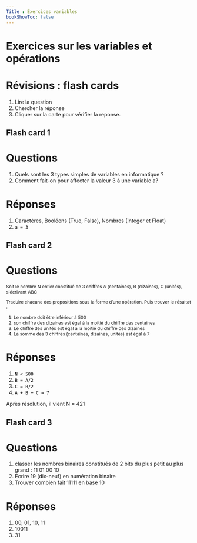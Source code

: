```yaml
---
Title : Exercices variables
bookShowToc: false
---
```


# Exercices sur les variables et opérations

# Révisions : flash cards
1. Lire la question
2. Chercher la réponse
3. Cliquer sur la carte pour vérifier la reponse.

## Flash card 1
<div class="flip-card">
  <div class="flip-card-inner">
    <div class="flip-card-front">
      <h1>Questions</h1>
      <ol><li>Quels sont les 3 types simples de variables en informatique ?</li>
        <li>Comment fait-on pour affecter la valeur 3 à une variable a? </li>
      </ol>
    </div>
    <div class="flip-card-back">
      <h1>Réponses</h1>
      <ol><li>Caractères, Booléens (True, False), Nombres (Integer et Float)</li>
        <li><code style="color:black">a = 3</code></li>
      </ol>
    </div>
  </div>
</div>

## Flash card 2
<div class="flip-card">
  <div class="flip-card-inner">
    <div class="flip-card-front">
      <h1>Questions</h1>
      <p style="font-size: 12px">Soit le nombre N entier constitué de 3 chiffres A (centaines), B (dizaines), C (unités), s'écrivant ABC</p>
      <p style="font-size: 12px">Traduire chacune des propositions sous la forme d’une opération. Puis trouver le résultat :</p>
      <ol style="font-size: 12px"><li>Le nombre doit être inférieur à 500</li>
        <li>son chiffre des dizaines est égal à la moitié du chiffre des centaines</li>
        <li>Le chiffre des unités est égal à la moitié du chiffre des dizaines</li>
        <li>La somme des 3 chiffres (centaines, dizaines, unités) est égal à 7</li>
      </ol>
    </div>
    <div class="flip-card-back">
      <h1>Réponses</h1>
      <ol><li><code style="color:black">N < 500</code></li>
        <li><code style="color:black">B = A/2</code></li>
         <li><code style="color:black">C = B/2</code></li>
          <li><code style="color:black">A + B + C = 7</code></li>
      </ol>
      <p>Après résolution, il vient N = 421</p>
    </div>
  </div>
</div>

## Flash card 3


<div class="flip-card">
  <div class="flip-card-inner">
    <div class="flip-card-front">
      <h1>Questions</h1>
      <ol><li>classer les nombres binaires constitués de 2 bits du plus petit au plus grand : 11  01  00  10</li>
        <li>Ecrire 19 (dix-neuf) en numération binaire</li>
        <li>Trouver combien fait  11111 en base 10</li>
      </ol>
    </div>
    <div class="flip-card-back">
      <h1>Réponses</h1>
      <ol><li>00, 01, 10, 11</li>
        <li>10011</li>
        <li>31</li>
      </ol>
    </div>
  </div>
</div>
